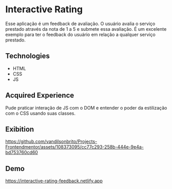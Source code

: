 # Interactive Rating

Esse aplicação é um feedback de avaliação. O usuário avalia o serviço prestado através da nota de 1 a 5 e submete essa avaliação. É um excelente exemplo para ter o feedback do usuário em relação a qualquer serviço prestado.

<h2>Technologies</h2>

  - HTML
  - CSS
  - JS 

<h2>Acquired Experience</h2>

Pude praticar interação de JS com o DOM e entender o poder da estilização com o CSS usando suas classes.
  
<h2>Exibition</h2>

https://github.com/vandilsonbrito/Projects-Frontendmentor/assets/108373095/cc77c293-258b-444e-9e4a-bd753760cd60

<h2>Demo</h2>

https://interactive-rating-feedback.netlify.app

